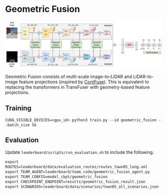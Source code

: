 # Geometric Fusion

<p align="center"> <img src="assets/model.png"> </p>

Geometric Fusion consists of multi-scale image-to-LiDAR and LiDAR-to-image feature projections (inspired by [ContFuse](https://openaccess.thecvf.com/content_ECCV_2018/papers/Ming_Liang_Deep_Continuous_Fusion_ECCV_2018_paper.pdf)). This is equivalent to replacing the transformers in TransFuser with geometry-based feature projections.

## Training
```Shell
CUDA_VISIBLE_DEVICES=<gpu_id> python3 train.py --id geometric_fusion --batch_size 56
```

## Evaluation
Update ```leaderboard/scripts/run_evaluation.sh``` to include the following.
```
export ROUTES=leaderboard/data/evaluation_routes/routes_town05_long.xml
export TEAM_AGENT=leaderboard/team_code/geometric_fusion_agent.py
export TEAM_CONFIG=model_ckpt/geometric_fusion
export CHECKPOINT_ENDPOINT=results/geometric_fusion_result.json
export SCENARIOS=leaderboard/data/scenarios/town05_all_scenarios.json
```
